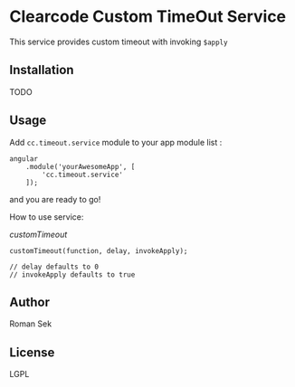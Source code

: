 Clearcode Custom TimeOut Service
=========

This service provides custom timeout with invoking ``` $apply ```


Installation
--------------
TODO


Usage
------

Add ``` cc.timeout.service ``` module to your app module list :


```
angular
    .module('yourAwesomeApp', [
        'cc.timeout.service'
    ]);
```
and you are ready to go!

How to use service:

*customTimeout*

```
customTimeout(function, delay, invokeApply);

// delay defaults to 0
// invokeApply defaults to true
```
Author
------

Roman Sek


License
----

LGPL

